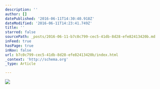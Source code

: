 ```yaml
---
description: ''
author: []
datePublished: '2016-06-11T14:30:40.918Z'
dateModified: '2016-06-11T14:23:41.749Z'
title: ''
starred: false
sourcePath: _posts/2016-06-11-b7c0c799-cec5-41db-8d28-efe82413420b.md
inFeed: true
hasPage: true
inNav: false
url: b7c0c799-cec5-41db-8d28-efe82413420b/index.html
_context: 'http://schema.org'
_type: Article

---
```

![](https://the-grid-user-content.s3-us-west-2.amazonaws.com/8ac9299a-92b7-4eeb-adb1-290e09588997.jpg)